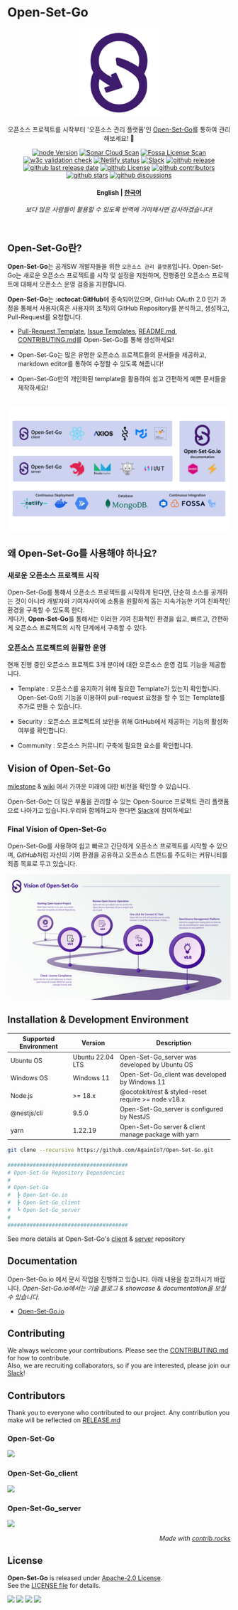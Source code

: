 # Open-Set-Go

<p align="center">
<a href="https://www.open-set-go.com" target="blank"><img src="https://github.com/AgainIoT/Open-Set-Go/blob/main/.github/images/Open-Set-Go.png?raw=true" width="200" alt="Open-Set-Go Logo" /></a>
</p>

<p align="center">
  오픈소스 프로젝트를 시작부터 '오픈소스 관리 플랫폼'인 <a href="https://www.open-set-go.com" target="blank">Open-Set-Go</a>를 통하여 관리해보세요! 🚀
</p>

<p align="center">
  <a href="https://github/AgainIoT/Open-Set-Go"><img src="https://img.shields.io/node/v-lts/%40octokit%2Frest?logo=node.js&label=node" alt="node Version" /></a>
  <a href="https://sonarcloud.io/summary/new_code?id=AgainIoT_Open-Set-Go_server" target="_blank"><img src="https://sonarcloud.io/api/project_badges/measure?project=AgainIoT_Open-Set-Go_server&metric=alert_status" alt="Sonar Cloud Scan" /></a>
  <a href="https://app.fossa.com/projects/git%2Bgithub.com%2FAgainIoT%2FOpen-Set-Go?ref=badge_shield" target="_blank"><img src="https://app.fossa.com/api/projects/git%2Bgithub.com%2FAgainIoT%2FOpen-Set-Go.svg?type=shield&issueType=license" alt="Fossa License Scan" /></a>
   <a href="https://www.open-set-go.com"><img src="https://img.shields.io/w3c-validation/html?targetUrl=https%3A%2F%2Fwww.open-set-go.com&logo=w3c&label=validation" alt="w3c validation check" /></a>
  <a href="https://www.open-set-go.com"><img src="https://img.shields.io/netlify/8a6fd2e8-3678-439f-9ba4-8aec0cb2f9ad?logo=netlify" alt="Netlify status" /></a>
  <a href="https://join.slack.com/t/open-set-go/shared_invite/zt-21jwlzs9g-qrajfUblcCtmCqAy0Xxj8w" target="_blank"><img src="https://img.shields.io/badge/slack-online-brightgreen.svg?logo=slack" alt="Slack"/></a>
  <a href="https://github.com/AgainIoT/Open-Set-Go"><img src="https://img.shields.io/github/v/release/AgainIoT/Open-Set-Go?logo=github" alt="github release" /></a>
  <a href="https://github.com/AgainIoT/Open-Set-Go"><img src="https://img.shields.io/github/release-date/AgainIoT/Open-Set-Go?color=blue&logo=github" alt="github last release date" /></a>
  <a href="/LICENSE"><img src="https://img.shields.io/github/license/AgainIoT/Open-Set-Go?logo=github&color=blue" alt="github License" /></a>
  <a href="https://github.com/AgainIoT/Open-Set-Go/graphs/contributors" target="_blank"><img src="https://img.shields.io/github/contributors-anon/AgainIoT/Open-Set-Go?logo=github&color=blue" alt="github contributors" /></a>
  <a href="https://github.com/AgainIoT/Open-Set-Go"><img src="https://img.shields.io/github/stars/AgainIoT/Open-Set-Go?logo=github" alt="github stars" /></a>
  <a href="https://github.com/AgainIoT/Open-Set-Go"><img src="https://img.shields.io/github/discussions/AgainIoT/Open-Set-Go?logo=github&color=blue" alt="github discussions" /></a>
</p>

<h4 align="center">
    <p>
        <b>English</b> |
        <a href="https://github.com/AgainIoT/Open-Set-Go/">한국어</a>
    </p>
</h4>

_<div align=center>보다 많은 사람들이 활용할 수 있도록 번역에 기여해시면 감사하겠습니다!</div>_

<br>

## **Open-Set-Go**란?

**Open-Set-Go**는 공개SW 개발자들을 위한 `오픈소스 관리 플랫폼`입니다. Open-Set-Go는 새로운 오픈소스 프로젝트를 시작 및 설정을 지원하며, 진행중인 오픈소스 프로젝트에 대해서 오픈소스 운영 검증을 지원합니다.

**Open-Set-Go**는 **:octocat:GitHub**에 종속되어있으며, GitHub OAuth 2.0 인가 과정을 통해서 사용자(혹은 사용자의 조직)의 GitHub Repository를 분석하고, 생성하고, Pull-Request를 요청합니다.

- [Pull-Request Template](https://docs.github.com/en/pull-requests/collaborating-with-pull-requests/proposing-changes-to-your-work-with-pull-requests/creating-a-pull-request), [Issue Templates](https://docs.github.com/en/issues/tracking-your-work-with-issues/creating-an-issue), [README.md](https://docs.github.com/ko/repositories/managing-your-repositorys-settings-and-features/customizing-your-repository/about-readmes), [CONTRIBUTING.md](https://mozillascience.github.io/working-open-workshop/contributing/)를 Open-Set-Go를 통해 생성하세요!

- Open-Set-Go는 많은 유명한 오픈소스 프로젝트들의 문서들을 제공하고, markdown editor를 통하여 수정할 수 있도록 해줍니다!

- Open-Set-Go만의 개인화된 template을 활용하여 쉽고 간편하게 예쁜 문서들을 제작하세요!

<br>

<img src="./.github/images/overview.png" alt="overview">

## 왜 **Open-Set-Go**를 사용해야 하나요?

### 새로운 오픈소스 프로젝트 시작

Open-Set-Go를 통해서 오픈소스 프로젝트를 시작하게 된다면, 단순히 소스를 공개하는 것이 아니라 개발자와 기여자사이에 소통을 원활하게 돕는 지속가능한 기여 친화적인 환경을 구축할 수 있도록 한다.<br>
게다가, **Open-Set-Go**를 통해서는 이러한 기여 친화적인 환경을 쉽고, 빠르고, 간편하게 오픈소스 프로젝트의 시작 단계에서 구축할 수 있다.

### 오픈소스 프로젝트의 원활한 운영

현재 진행 중인 오픈소스 프로젝트 3개 분야에 대한 오픈소스 운영 검토 기능을 제공합니다.

- Template : 오픈소스를 유지하기 위해 필요한 Template가 있는지 확인합니다. Open-Set-Go의 기능을 이용하여 pull-request 요청을 할 수 있는 Template를 추가로 만들 수 있습니다.

- Security : 오픈소스 프로젝트의 보안을 위해 GitHub에서 제공하는 기능의 활성화 여부를 확인합니다.

- Community : 오픈소스 커뮤니티 구축에 필요한 요소를 확인합니다.

## Vision of **Open-Set-Go**

[milestone](https://github.com/AgainIoT/Open-Set-Go/milestones) & [wiki](https://github.com/AgainIoT/Open-Set-Go/wiki) 에서 가까운 미래에 대한 비전을 확인할 수 있습니다. <br>

Open-Set-Go는 더 많은 부품을 관리할 수 있는 Open-Source 프로젝트 관리 플랫폼으로 나아가고 있습니다.우리와 함께하고자 한다면 [Slack](https://join.slack.com/t/open-set-go/shared_invite/zt-21jwlzs9g-qrajfUblcCtmCqAy0Xxj8w)에 참여하세요!

### Final Vision of Open-Set-Go

Open-Set-Go를 사용하여 쉽고 빠르고 간단하게 오픈소스 프로젝트를 시작할 수 있으며, *GitHub*처럼 자신의 기여 환경을 공유하고 오픈소스 트렌드를 주도하는 커뮤니티를 최종 목표로 두고 있습니다.

<img src="./.github/images/roadmap.png">

## Installation & Development Environment

| Supported Environment | Version          | Description                                          |
| --------------------- | ---------------- | ---------------------------------------------------- |
| Ubuntu OS             | Ubuntu 22.04 LTS | Open-Set-Go_server was developed by Ubuntu OS        |
| Windows OS            | Windows 11       | Open-Set-Go_client was developed by Windows 11       |
| Node.js               | >= 18.x          | @ocotokit/rest & styled-reset require >= node v18.x  |
| @nestjs/cli           | 9.5.0            | Open-Set-Go_server is configured by NestJS           |
| yarn                  | 1.22.19          | Open-Set-Go server & client manage package with yarn |

```bash
git clone --recursive https://github.com/AgainIoT/Open-Set-Go.git

######################################
# Open-Set-Go Repository Dependencies
#
# Open-Set-Go
#  ┣ Open-Set-Go.io
#  ┣ Open-Set-Go_client
#  ┗ Open-Set-Go_server
#
######################################
```

See more details at Open-Set-Go's <a href="https://github.com/AgainIoT/Open-Set-Go_client">client</a> & <a href="https://github.com/AgainIoT/Open-Set-Go_server">server</a> repository

## Documentation

Open-Set-Go.io 에서 문서 작업을 진행하고 있습니다. 아래 내용을 참고하시기 바랍니다. _Open-Set-Go.io에서는 기술 블로그 & showcase & documentation을 보실 수 있습니다._

- <a href="https://docs.open-set-go.com">Open-Set-Go.io</a>

## Contributing

We always welcome your contributions. Please see the <a href="./CONTRIBUTING.md">CONTRIBUTING.md</a> for how to contribute. <br>
Also, we are recruiting collaborators, so if you are interested, please join our [Slack](https://join.slack.com/t/open-set-go/shared_invite/zt-21jwlzs9g-qrajfUblcCtmCqAy0Xxj8w)!

## Contributors

Thank you to everyone who contributed to our project. Any contribution you make will be reflected on [RELEASE.md](./RELEASE.md)

### Open-Set-Go

<a href="https://github.com/AgainIoT/Open-Set-Go/graphs/contributors">
  <img src="https://contrib.rocks/image?repo=AgainIoT/Open-Set-Go"/>
</a>

### Open-Set-Go_client

<a href="https://github.com/AgainIoT/Open-Set-Go_client/graphs/contributors">
  <img src="https://contrib.rocks/image?repo=AgainIoT/Open-Set-Go_client"/>
</a>

### Open-Set-Go_server

<a href="https://github.com/AgainIoT/Open-Set-Go_server/graphs/contributors">
  <img src="https://contrib.rocks/image?repo=AgainIoT/Open-Set-Go_server"/>
</a>

_<div align=right>Made with <a href="https://contrib.rocks">contrib.rocks</a></div>_

## License

**Open-Set-Go** is released under <a href="https://www.apache.org/licenses/LICENSE-2.0">Apache-2.0 License</a>.<br>
See the <a href="./LICENSE">LICENSE file</a> for details. <br>

<a href="https://app.fossa.com/projects/git%2Bgithub.com%2FAgainIoT%2FOpen-Set-Go?utm_source=share_link"><img src="https://app.fossa.com/api/projects/git%2Bgithub.com%2FAgainIoT%2FOpen-Set-Go.svg?type=large"></a>
<a href="https://app.fossa.com/projects/git%2Bgithub.com%2FAgainIoT%2FOpen-Set-Go_server?utm_source=share_link"><img src="https://app.fossa.com/api/projects/git%2Bgithub.com%2FAgainIoT%2FOpen-Set-Go_server.svg?type=large"></a>
<a href="https://app.fossa.com/projects/git%2Bgithub.com%2FAgainIoT%2FOpen-Set-Go_client?utm_source=share_link"><img src="https://app.fossa.com/api/projects/git%2Bgithub.com%2FAgainIoT%2FOpen-Set-Go_client.svg?type=large"></a>
<a href="https://app.fossa.com/projects/git%2Bgithub.com%2FAgainIoT%2FOpen-Set-Go.io?utm_source=share_link"><img src="https://app.fossa.com/api/projects/git%2Bgithub.com%2FAgainIoT%2FOpen-Set-Go.io.svg?type=large"></a>
